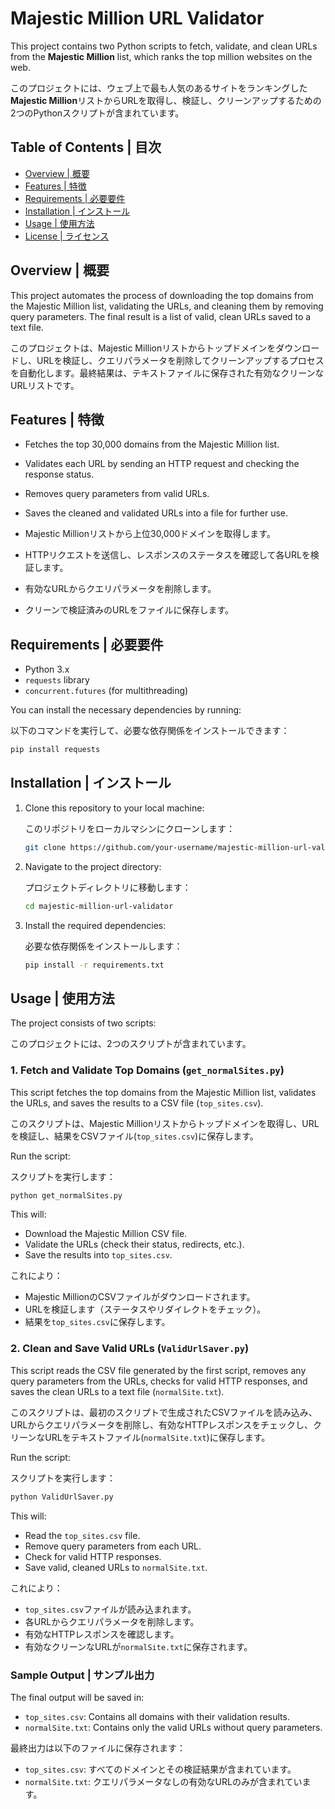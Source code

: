# Majestic Million URL Validator

This project contains two Python scripts to fetch, validate, and clean URLs from the **Majestic Million** list, which ranks the top million websites on the web.

このプロジェクトには、ウェブ上で最も人気のあるサイトをランキングした**Majestic Million**リストからURLを取得し、検証し、クリーンアップするための2つのPythonスクリプトが含まれています。

## Table of Contents | 目次

- [Overview | 概要](#overview--概要)
- [Features | 特徴](#features--特徴)
- [Requirements | 必要要件](#requirements--必要要件)
- [Installation | インストール](#installation--インストール)
- [Usage | 使用方法](#usage--使用方法)
- [License | ライセンス](#license--ライセンス)

## Overview | 概要

This project automates the process of downloading the top domains from the Majestic Million list, validating the URLs, and cleaning them by removing query parameters. The final result is a list of valid, clean URLs saved to a text file.

このプロジェクトは、Majestic Millionリストからトップドメインをダウンロードし、URLを検証し、クエリパラメータを削除してクリーンアップするプロセスを自動化します。最終結果は、テキストファイルに保存された有効なクリーンなURLリストです。

## Features | 特徴

- Fetches the top 30,000 domains from the Majestic Million list.
- Validates each URL by sending an HTTP request and checking the response status.
- Removes query parameters from valid URLs.
- Saves the cleaned and validated URLs into a file for further use.

- Majestic Millionリストから上位30,000ドメインを取得します。
- HTTPリクエストを送信し、レスポンスのステータスを確認して各URLを検証します。
- 有効なURLからクエリパラメータを削除します。
- クリーンで検証済みのURLをファイルに保存します。

## Requirements | 必要要件

- Python 3.x
- `requests` library
- `concurrent.futures` (for multithreading)

You can install the necessary dependencies by running:

以下のコマンドを実行して、必要な依存関係をインストールできます：

```bash
pip install requests
```

## Installation | インストール

1. Clone this repository to your local machine:

   このリポジトリをローカルマシンにクローンします：

   ```bash
   git clone https://github.com/your-username/majestic-million-url-validator.git
   ```

2. Navigate to the project directory:

   プロジェクトディレクトリに移動します：

   ```bash
   cd majestic-million-url-validator
   ```

3. Install the required dependencies:

   必要な依存関係をインストールします：

   ```bash
   pip install -r requirements.txt
   ```

## Usage | 使用方法

The project consists of two scripts:

このプロジェクトには、2つのスクリプトが含まれています。

### 1. Fetch and Validate Top Domains (`get_normalSites.py`)

This script fetches the top domains from the Majestic Million list, validates the URLs, and saves the results to a CSV file (`top_sites.csv`).

このスクリプトは、Majestic Millionリストからトップドメインを取得し、URLを検証し、結果をCSVファイル(`top_sites.csv`)に保存します。

Run the script:

スクリプトを実行します：

```bash
python get_normalSites.py
```

This will:
- Download the Majestic Million CSV file.
- Validate the URLs (check their status, redirects, etc.).
- Save the results into `top_sites.csv`.

これにより：
- Majestic MillionのCSVファイルがダウンロードされます。
- URLを検証します（ステータスやリダイレクトをチェック）。
- 結果を`top_sites.csv`に保存します。

### 2. Clean and Save Valid URLs (`ValidUrlSaver.py`)

This script reads the CSV file generated by the first script, removes any query parameters from the URLs, checks for valid HTTP responses, and saves the clean URLs to a text file (`normalSite.txt`).

このスクリプトは、最初のスクリプトで生成されたCSVファイルを読み込み、URLからクエリパラメータを削除し、有効なHTTPレスポンスをチェックし、クリーンなURLをテキストファイル(`normalSite.txt`)に保存します。

Run the script:

スクリプトを実行します：

```bash
python ValidUrlSaver.py
```

This will:
- Read the `top_sites.csv` file.
- Remove query parameters from each URL.
- Check for valid HTTP responses.
- Save valid, cleaned URLs to `normalSite.txt`.

これにより：
- `top_sites.csv`ファイルが読み込まれます。
- 各URLからクエリパラメータを削除します。
- 有効なHTTPレスポンスを確認します。
- 有効なクリーンなURLが`normalSite.txt`に保存されます。

### Sample Output | サンプル出力

The final output will be saved in:
- `top_sites.csv`: Contains all domains with their validation results.
- `normalSite.txt`: Contains only the valid URLs without query parameters.

最終出力は以下のファイルに保存されます：
- `top_sites.csv`: すべてのドメインとその検証結果が含まれています。
- `normalSite.txt`: クエリパラメータなしの有効なURLのみが含まれています。

